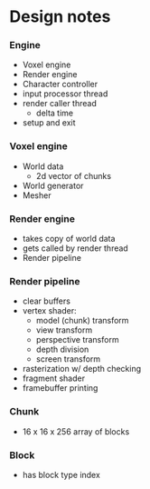 # Design notes

### Engine

- Voxel engine
- Render engine
- Character controller
- input processor thread
- render caller thread
    - delta time
- setup and exit

### Voxel engine

- World data
    - 2d vector of chunks
- World generator
- Mesher

### Render engine

- takes copy of world data
- gets called by render thread
- Render pipeline

### Render pipeline

- clear buffers
- vertex shader:
    - model (chunk) transform
    - view transform
    - perspective transform
    - depth division
    - screen transform
- rasterization w/ depth checking
- fragment shader
- framebuffer printing


### Chunk

- 16 x 16 x 256 array of blocks

### Block

- has block type index
